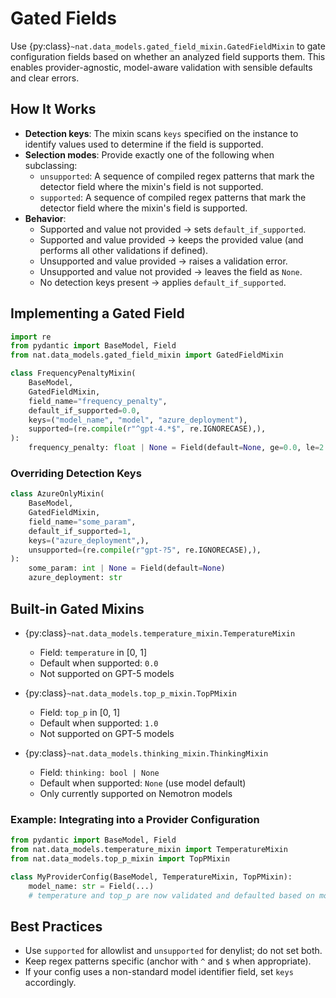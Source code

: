 <!--
SPDX-FileCopyrightText: Copyright (c) 2025, NVIDIA CORPORATION & AFFILIATES. All rights reserved.
SPDX-License-Identifier: Apache-2.0

Licensed under the Apache License, Version 2.0 (the "License");
you may not use this file except in compliance with the License.
You may obtain a copy of the License at

http://www.apache.org/licenses/LICENSE-2.0

Unless required by applicable law or agreed to in writing, software
distributed under the License is distributed on an "AS IS" BASIS,
WITHOUT WARRANTIES OR CONDITIONS OF ANY KIND, either express or implied.
See the License for the specific language governing permissions and
limitations under the License.
-->

# Gated Fields

Use {py:class}`~nat.data_models.gated_field_mixin.GatedFieldMixin` to gate configuration fields based on whether an analyzed field supports them. This enables provider-agnostic, model-aware validation with sensible defaults and clear errors.

## How It Works

- **Detection keys**: The mixin scans `keys` specified on the instance to identify values used to determine if the field is supported.
- **Selection modes**: Provide exactly one of the following when subclassing:
  - `unsupported`: A sequence of compiled regex patterns that mark the detector field where the mixin's field is not supported.
  - `supported`: A sequence of compiled regex patterns that mark the detector field where the mixin's field is supported.
- **Behavior**:
  - Supported and value not provided → sets `default_if_supported`.
  - Supported and value provided → keeps the provided value (and performs all other validations if defined).
  - Unsupported and value provided → raises a validation error.
  - Unsupported and value not provided → leaves the field as `None`.
  - No detection keys present → applies `default_if_supported`.

## Implementing a Gated Field

```python
import re
from pydantic import BaseModel, Field
from nat.data_models.gated_field_mixin import GatedFieldMixin

class FrequencyPenaltyMixin(
    BaseModel,
    GatedFieldMixin,
    field_name="frequency_penalty",
    default_if_supported=0.0,
    keys=("model_name", "model", "azure_deployment"),
    supported=(re.compile(r"^gpt-4.*$", re.IGNORECASE),),
):
    frequency_penalty: float | None = Field(default=None, ge=0.0, le=2.0)
```

### Overriding Detection Keys

```python
class AzureOnlyMixin(
    BaseModel,
    GatedFieldMixin,
    field_name="some_param",
    default_if_supported=1,
    keys=("azure_deployment",),
    unsupported=(re.compile(r"gpt-?5", re.IGNORECASE),),
):
    some_param: int | None = Field(default=None)
    azure_deployment: str
```

## Built-in Gated Mixins

- {py:class}`~nat.data_models.temperature_mixin.TemperatureMixin`
  - Field: `temperature` in [0, 1]
  - Default when supported: `0.0`
  - Not supported on GPT-5 models

- {py:class}`~nat.data_models.top_p_mixin.TopPMixin`
  - Field: `top_p` in [0, 1]
  - Default when supported: `1.0`
  - Not supported on GPT-5 models

- {py:class}`~nat.data_models.thinking_mixin.ThinkingMixin`
  - Field: `thinking: bool | None`
  - Default when supported: `None` (use model default)
  - Only currently supported on Nemotron models

### Example: Integrating into a Provider Configuration

```python
from pydantic import BaseModel, Field
from nat.data_models.temperature_mixin import TemperatureMixin
from nat.data_models.top_p_mixin import TopPMixin

class MyProviderConfig(BaseModel, TemperatureMixin, TopPMixin):
    model_name: str = Field(...)
    # temperature and top_p are now validated and defaulted based on model support
```

## Best Practices

- Use `supported` for allowlist and `unsupported` for denylist; do not set both.
- Keep regex patterns specific (anchor with `^` and `$` when appropriate).
- If your config uses a non-standard model identifier field, set `keys` accordingly.
